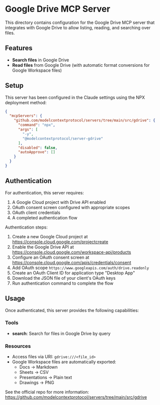 # Google Drive MCP Server

This directory contains configuration for the Google Drive MCP server that integrates with Google Drive to allow listing, reading, and searching over files.

## Features

- **Search files** in Google Drive
- **Read files** from Google Drive (with automatic format conversions for Google Workspace files)

## Setup

This server has been configured in the Claude settings using the NPX deployment method:

```json
{
  "mcpServers": {
    "github.com/modelcontextprotocol/servers/tree/main/src/gdrive": {
      "command": "npx",
      "args": [
        "-y",
        "@modelcontextprotocol/server-gdrive"
      ],
      "disabled": false,
      "autoApprove": []
    }
  }
}
```

## Authentication

For authentication, this server requires:

1. A Google Cloud project with Drive API enabled
2. OAuth consent screen configured with appropriate scopes
3. OAuth client credentials 
4. A completed authentication flow

Authentication steps:
1. Create a new Google Cloud project at https://console.cloud.google.com/projectcreate
2. Enable the Google Drive API at https://console.cloud.google.com/workspace-api/products
3. Configure an OAuth consent screen at https://console.cloud.google.com/apis/credentials/consent
4. Add OAuth scope `https://www.googleapis.com/auth/drive.readonly`
5. Create an OAuth Client ID for application type "Desktop App"
6. Download the JSON file of your client's OAuth keys
7. Run authentication command to complete the flow

## Usage

Once authenticated, this server provides the following capabilities:

### Tools
- **search**: Search for files in Google Drive by query

### Resources
- Access files via URI: `gdrive:///<file_id>`
- Google Workspace files are automatically exported:
  - Docs → Markdown
  - Sheets → CSV
  - Presentations → Plain text
  - Drawings → PNG

See the official repo for more information: https://github.com/modelcontextprotocol/servers/tree/main/src/gdrive
